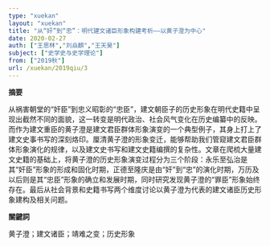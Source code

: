 ```yaml
---
type: "xuekan"
layout: "xuekan"
title: "从“奸”到“忠”：明代建文诸臣形象构建考析——以黄子澄为中心"
date: 2020-02-27
auth: ["王思林","刘焱麒","王天昊"]
subject: ["史学史与史学理论"]
from: ["2019秋"]
url: /xuekan/2019qiu/3
---
```


**摘要**      

从祸害朝堂的“奸臣”到忠义昭彰的“忠臣”，建文朝臣子的历史形象在明代史籍中呈现出截然不同的面貌，这一转变是明代政治、社会风气变化在历史编纂中的反映。而作为建文重臣的黄子澄是建文君臣群体形象演变的一个典型例子，其身上打上了建文史事书写的深刻烙印。厘清黄子澄的形象变迁，能够帮助我们管窥建文君臣群体形象演化的规律，以及建文史书写和建文史籍编撰的复杂性。文章在爬梳大量建文史籍的基础上，将黄子澄的历史形象演变过程分为三个阶段：永乐至弘治是其“奸臣”形象的形成和固化时期，正德至隆庆是由“奸”到“忠”的演化时期，万历及以后则是其“忠臣”形象的确立和发展时期，同时研究发现黄子澄的“罪臣”形象始终存在。最后从社会背景和史籍书写两个维度讨论以黄子澄为代表的建文诸臣历史形象建构及相关问题。

**關鍵詞**

黄子澄；建文诸臣；靖难之变；历史形象
